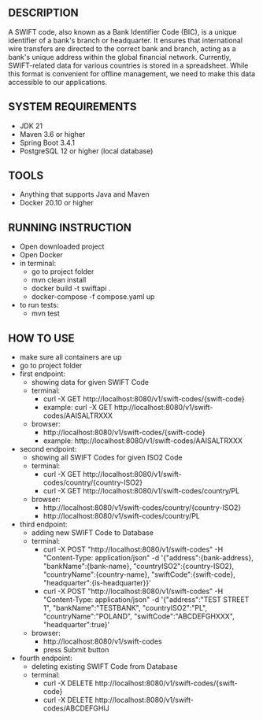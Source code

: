 ## DESCRIPTION
A SWIFT code, also known as a Bank Identifier Code (BIC), is a unique identifier of a bank's branch or headquarter. It ensures that international wire transfers are directed to the correct bank and branch, acting as a bank's unique address within the global financial network. Currently, SWIFT-related data for various countries is stored in a spreadsheet. While this format is convenient for offline management, we need to make this data accessible to our applications.

## SYSTEM REQUIREMENTS
- JDK 21
- Maven 3.6 or higher
- Spring Boot 3.4.1
- PostgreSQL 12 or higher (local database)

## TOOLS
- Anything that supports Java and Maven
- Docker 20.10 or higher

## RUNNING INSTRUCTION
- Open downloaded project
- Open Docker
- in terminal:
  - go to project folder
  - mvn clean install
  - docker build -t swiftapi .
  - docker-compose -f compose.yaml up
- to run tests:
  - mvn test

## HOW TO USE
- make sure all containers are up
- go to project folder
- first endpoint:
  - showing data for given SWIFT Code
  - terminal:
    - curl -X GET http://localhost:8080/v1/swift-codes/{swift-code}
    - example: curl -X GET http://localhost:8080/v1/swift-codes/AAISALTRXXX
  - browser:
    - http://localhost:8080/v1/swift-codes/{swift-code}
    - example: http://localhost:8080/v1/swift-codes/AAISALTRXXX
- second endpoint:
  - showing all SWIFT Codes for given ISO2 Code
  - terminal:
    - curl -X GET http://localhost:8080/v1/swift-codes/country/{country-ISO2}
    - curl -X GET http://localhost:8080/v1/swift-codes/country/PL
  - browser:
    - http://localhost:8080/v1/swift-codes/country/{country-ISO2}
    - http://localhost:8080/v1/swift-codes/country/PL
- third endpoint:
  - adding new SWIFT Code to Database
  - terminal:
    - curl -X POST "http://localhost:8080/v1/swift-codes" -H "Content-Type: application/json" -d '{"address":{bank-address},
      "bankName":{bank-name}, "countryISO2":{country-ISO2}, "countryName":{country-name}, "swiftCode":{swift-code}, "headquarter":{is-headquarter}}'
    - curl -X POST "http://localhost:8080/v1/swift-codes" -H "Content-Type: application/json" -d '{"address":"TEST STREET 1",
      "bankName":"TESTBANK", "countryISO2":"PL", "countryName":"POLAND", "swiftCode":"ABCDEFGHXXX", "headquarter":true}'
  - browser:
    - http://localhost:8080/v1/swift-codes
    - press Submit button
- fourth endpoint:
  - deleting existing SWIFT Code from Database
  - terminal:
    - curl -X DELETE http://localhost:8080/v1/swift-codes/{swift-code}
    - curl -X DELETE http://localhost:8080/v1/swift-codes/ABCDEFGHIJ
